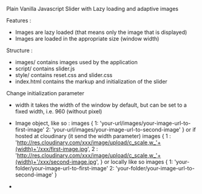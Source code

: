 Plain Vanilla Javascript Slider with Lazy loading and adaptive images

Features :
- Images are lazy loaded (that means only the image that is displayed)
- Images are loaded in the appropriate size (window width) 

Structure : 
- images/ contains images used by the application
- script/ contains slider.js
- style/ contains reset.css and slider.css 
- index.html contains the markup and initialization of the slider

Change initialization parameter
- width 
  it takes the width of the window by default, 
  but can be set to a fixed width, i.e. 960 (without pixel)

- Image object, like so :
  images {
	1: 'your-url/images/your-image-url-to-first-image'
	2: 'your-url/images/your-image-url-to-second-image'
  }
  or if hosted at cloudinary (it send the width parameter)
  images {
	1 : 'http://res.cloudinary.com/xxx/image/upload/c_scale,w_'+(width)+'/xxx/first-image.jpg',
	2 : 'http://res.cloudinary.com/xxx/image/upload/c_scale,w_'+(width)+'/xxx/second-image.jpg',
  }
  or locally like so
  images {
	1: 'your-folder/your-image-url-to-first-image'
	2: 'your-folder/your-image-url-to-second-image'
  }


- 


